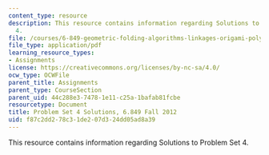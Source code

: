 ```yaml
---
content_type: resource
description: This resource contains information regarding Solutions to Problem Set
  4.
file: /courses/6-849-geometric-folding-algorithms-linkages-origami-polyhedra-fall-2012/f87c2dd278c31de207d324dd05ad8a39_MIT6_849F12_ps4_sol.pdf
file_type: application/pdf
learning_resource_types:
- Assignments
license: https://creativecommons.org/licenses/by-nc-sa/4.0/
ocw_type: OCWFile
parent_title: Assignments
parent_type: CourseSection
parent_uid: 44c288e3-7478-1e11-c25a-1bafab81fcbe
resourcetype: Document
title: Problem Set 4 Solutions, 6.849 Fall 2012
uid: f87c2dd2-78c3-1de2-07d3-24dd05ad8a39
---
```

This resource contains information regarding Solutions to Problem Set 4.